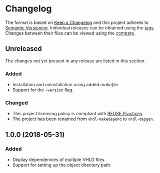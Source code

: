 # Changelog

The format is based on [Keep a Changelog](https://keepachangelog.com/en/1.0.0/) and this project adheres to [Semantic Versioning](https://semver.org/spec/v2.0.0.html). Individual releases can be obtained using the [tags](https://gitlab.com/dominiksalvet/vhdl-depgen/tags). Changes between their files can be viewed using the [compare](https://gitlab.com/dominiksalvet/vhdl-depgen/compare).

## Unreleased

The changes not yet present in any release are listed in this section.

### Added

* Installation and uninstallation using added *makefile*.
* Support for the `-version` flag.

### Changed

* This project licensing policy is compliant with [REUSE Practices](https://reuse.software/practices/2.0/).
* The project has been renamed from `vhdl-makedepend` to `vhdl-depgen`.

## 1.0.0 (2018-05-31)

### Added

* Display dependencies of multiple VHLD files.
* Support for setting up the object directory path.

